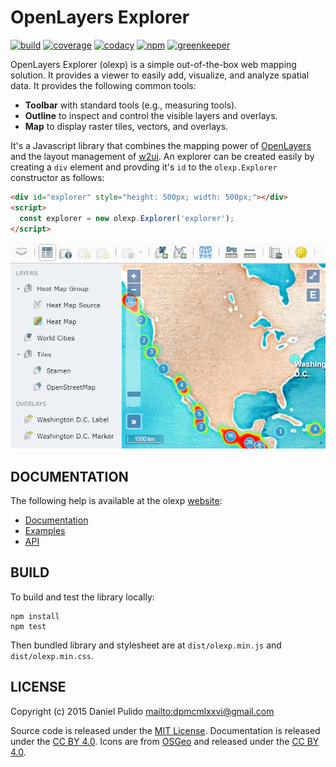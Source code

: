 # OpenLayers Explorer

[![build](https://travis-ci.org/dpmcmlxxvi/olexp.svg?branch=master)](https://travis-ci.org/dpmcmlxxvi/olexp)
[![coverage](https://img.shields.io/coveralls/dpmcmlxxvi/olexp/master.svg)](https://coveralls.io/github/dpmcmlxxvi/olexp?branch=master)
[![codacy](https://img.shields.io/codacy/grade/df098e3d833a44a3af028f712c4ee75e/master.svg)](https://www.codacy.com/app/dpmcmlxxvi/olexp?utm_source=github.com&amp;utm_medium=referral&amp;utm_content=dpmcmlxxvi/olexp&amp;utm_campaign=Badge_Grade)
[![npm](https://badge.fury.io/js/olexp.svg)](https://badge.fury.io/js/olexp)
[![greenkeeper](https://badges.greenkeeper.io/dpmcmlxxvi/olexp.svg)](https://greenkeeper.io/)

OpenLayers Explorer (olexp) is a simple out-of-the-box web mapping solution.
It provides a viewer to easily add, visualize, and analyze spatial data. It
provides the following common tools:

- **Toolbar** with standard tools (e.g., measuring tools).
- **Outline** to inspect and control the visible layers and overlays.
- **Map** to display raster tiles, vectors, and overlays.

It's a Javascript library that combines the mapping power of
[OpenLayers](http://openlayers.org/) and the layout management of
[w2ui](http://w2ui.com). An explorer can be created easily by creating a `div`
element and provding it's `id` to the `olexp.Explorer` constructor as follows:

```html
<div id="explorer" style="height: 500px; width: 500px;"></div>
<script>
  const explorer = new olexp.Explorer('explorer');
</script>
```

![](docs/web/img/olexp-example-screenshot.png)

## DOCUMENTATION

The following help is available at the olexp
[website](http://dpmcmlxxvi.github.io/olexp):

- [Documentation](http://dpmcmlxxvi.github.io/olexp/web/)
- [Examples](http://dpmcmlxxvi.github.io/olexp/web/demos.html)
- [API](http://dpmcmlxxvi.github.io/olexp/api/)

## BUILD

To build and test the library locally:

```shell
npm install
npm test
```

Then bundled library and stylesheet are at `dist/olexp.min.js` and
`dist/olexp.min.css`.

## LICENSE

Copyright (c) 2015 Daniel Pulido <mailto:dpmcmlxxvi@gmail.com>

Source code is released under the [MIT License](http://opensource.org/licenses/MIT).
Documentation is released under the [CC BY 4.0](http://creativecommons.org/licenses/by-sa/4.0/).
Icons are from [OSGeo](http://trac.osgeo.org/osgeo/wiki) and released under the
[CC BY 4.0](http://creativecommons.org/licenses/by-sa/4.0/).
